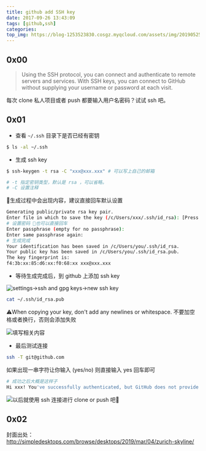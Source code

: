 ```yaml
---
title: github add SSH key
date: 2017-09-26 13:43:09
tags: [github,ssh]
categories:
top_img: https://blog-1253523830.cosgz.myqcloud.com/assets/img/20190525145305.png
---
```

## 0x00

> Using the SSH protocol, you can connect and authenticate to remote servers and services. With SSH keys, you can connect to GitHub without supplying your username or password at each visit.

每次 clone 私人项目或者 push 都要输入用户名密码？试试 ssh 吧。

<!--more-->

## 0x01

- 查看 `~/.ssh` 目录下是否已经有密钥

```sh
$ ls -al ~/.ssh
```

- 生成 ssh key

```sh
$ ssh-keygen -t rsa -C "xxx@xxx.xxx" # 可以写上自己的邮箱

# -t 指定密钥类型，默认是 rsa ，可以省略。
# -C 设置注释
```

📝生成过程中会出现内容，建议直接回车默认设置

```sh
Generating public/private rsa key pair.
Enter file in which to save the key (/c/Users/xxx/.ssh/id_rsa): [Press enter]
# 设置密码 也可以直接回车
Enter passphrase (empty for no passphrase):
Enter same passphrase again:
# 生成完成
Your identification has been saved in /c/Users/you/.ssh/id_rsa.
Your public key has been saved in /c/Users/you/.ssh/id_rsa.pub.
The key fingerprint is:
f4:3b:xx:85:d6:xx:f0:68:xx xxx@xxx.xxx
```

- 等待生成完成后，到 github 上添加 ssh key

![settings->ssh and gpg keys->new ssh key](https://blog-1253523830.cosgz.myqcloud.com/assets/img/20190525141111.png)


```sh
cat ~/.ssh/id_rsa.pub
```

⚠️When copying your key, don't add any newlines or whitespace. 不要加空格或者换行，否则会添加失败

![填写相关内容](https://blog-1253523830.cosgz.myqcloud.com/assets/img/20190525141410.png)

- 最后测试连接

```sh
ssh -T git@github.com
```

如果出现一串字符让你输入 (yes/no) 则直接输入 yes 回车即可

```sh
# 成功之后大概是这样子
Hi xxx! You've successfully authenticated, but GitHub does not provide shell access.
```

![以后就使用 ssh 连接进行 clone or push 吧🍻](https://blog-1253523830.cosgz.myqcloud.com/assets/img/20190525142535.png)

## 0x02

封面出处：http://simpledesktops.com/browse/desktops/2019/mar/04/zurich-skyline/
